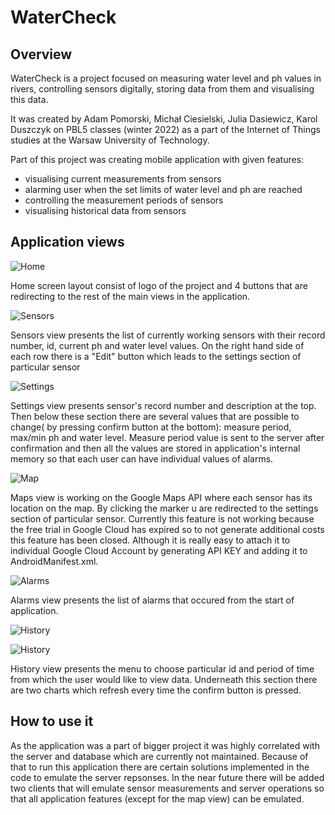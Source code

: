 # WaterCheck

## Overview

WaterCheck is a project focused on measuring water level and ph values in rivers, controlling sensors digitally, storing data from them and visualising this data.

It was created by Adam Pomorski, Michał Ciesielski, Julia Dasiewicz, Karol Duszczyk on PBL5 classes (winter 2022) as a part of the Internet of Things studies at the Warsaw University of Technology.

Part of this project was creating mobile application with given features:
- visualising current measurements from sensors
- alarming user when the set limits of water level and ph are reached
- controlling the measurement periods of sensors
- visualising historical data from sensors

## Application views

![Home](img/home_screen.png)

Home screen layout consist of logo of the project and 4 buttons that are redirecting to the rest of the main views in the application.

![Sensors](img/sensors.png)

Sensors view presents the list of currently working sensors with their record number, id, current ph and water level values. On the right hand side of each row there is a "Edit" button which leads to the settings section of particular sensor

![Settings](img/settings.png)

Settings view presents sensor's record number and description at the top. Then below these section there are several values that are possible to change( by pressing confirm button at the bottom): measure period, max/min ph and water level. Measure period value is sent to the server after confirmation and then all the values are stored in application's internal memory so that each user can have individual values of alarms.

![Map](img/map.png)

Maps view is working on the Google Maps API where each sensor has its location on the map. By clicking the marker u are redirected to the settings section of particular sensor. Currently this feature is not working because the free trial in Google Cloud has expired so to not generate additional costs this feature has been closed. Although it is really easy to attach it to individual Google Cloud Account by generating API KEY and adding it to AndroidManifest.xml.

![Alarms](img/alarms.png)

Alarms view presents the list of alarms that occured from the start of application.

![History](img/history1.png)

![History](img/history2.png)

History view presents the menu to choose particular id and period of time from which the user would like to view data. Underneath this section there are two charts which refresh every time the confirm button is pressed. 

## How to use it

As the application was a part of bigger project it was highly correlated with the server and database which are currently not maintained. Because of that to run this application there are certain solutions implemented in the code to emulate the server repsonses. In the near future there will be added two clients that will emulate sensor measurements and  server operations so that all application features (except for the map view) can be emulated.